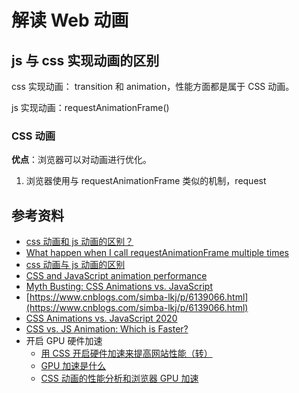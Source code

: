 # 解读 Web 动画

## js 与 css 实现动画的区别

css 实现动画： transition 和 animation，性能方面都是属于 CSS 动画。

js 实现动画：requestAnimationFrame()

### CSS 动画

**优点**：浏览器可以对动画进行优化。

1. 浏览器使用与 requestAnimationFrame 类似的机制，request

<!-- 每一次调用 requestAnimationFrame 的时间是多长？这个函数会在浏览器每次重新渲染前调用，这个时间调用是不固定的。因此 
const scrollToTop = () => {
  const c = document.documentElement.scrollTop || document.body.scrollTop;
  if (c > 0) {
    window.requestAnimationFrame(scrollToTop);
    window.scrollTo(0, c - c / 8); // 这里是平滑移动，但是时间是看情况的。
  }
};
-->



<!-- 这里可能有同学问，使用 `settimeout` 也能实现，这可能是因为带着「宏任务之间一定会伴随着浏览器绘制」的误解，计算会得到预料之外的结果。


```js
      // 这里宏任务之间不会渲染
      setTimeout(() => {
        document.body.style.background = "red";
        setTimeout(() => {
          document.body.style.background = "blue";
        });
      });
      // 这里添加时间后，大概率渲染
      // setTimeout(() => {
      //   document.body.style.background = "red";
      //   setTimeout(() => {
      //     document.body.style.background = "blue";
      //   }, 1000);
      // });
``` 

这里我们主要关注帧。关于 requestAnimationFrame 深入可以看：[深入解析 EventLoop 和浏览器渲染、帧动画、空闲回调的关系](https://zhuanlan.zhihu.com/p/142742003)。

```js
      // 这里宏任务之间不会渲染
      setTimeout(() => {
        document.body.style.background = "red";
        setTimeout(() => {
          document.body.style.background = "blue";
        });
      });
      // 这里添加时间后，大概率渲染
      // setTimeout(() => {
      //   document.body.style.background = "red";
      //   setTimeout(() => {
      //     document.body.style.background = "blue";
      //   }, 1000);
      // });
``` -->

<!-- 每一轮 Event Loop 都会伴随着渲染吗？
requestAnimationFrame 在哪个阶段执行，在渲染前还是后？在 microTask 的前还是后？
requestIdleCallback 在哪个阶段执行？如何去执行？在渲染前还是后？在 microTask 的前还是后？
resize、scroll 这些事件是何时去派发的。 -->

## 参考资料

- [css 动画和 js 动画的区别？](https://zhuanlan.zhihu.com/p/25225016)
- [What happen when I call requestAnimationFrame multiple times](https://stackoverflow.com/questions/37673711/what-happen-when-i-call-requestanimationframe-multiple-times)
- [css 动画与 js 动画的区别](https://www.cnblogs.com/simba-lkj/p/6139066.html)
- [CSS and JavaScript animation performance](https://developer.mozilla.org/en-US/docs/Web/Performance/CSS_JavaScript_animation_performance)
- [Myth Busting: CSS Animations vs. JavaScript](https://css-tricks.com/myth-busting-css-animations-vs-javascript/)
- [https://www.cnblogs.com/simba-lkj/p/6139066.html](https://www.cnblogs.com/simba-lkj/p/6139066.html)
- [CSS Animations vs. JavaScript 2020](https://webtrainingguides.com/web-development/css-animations-vs-javascript-2020/)
- [CSS vs. JS Animation: Which is Faster?](https://davidwalsh.name/css-js-animation)
- 开启 GPU 硬件加速
  - [用 CSS 开启硬件加速来提高网站性能（转）](https://www.cnblogs.com/rubylouvre/p/3471490.html)
  - [GPU 加速是什么](https://aotu.io/notes/2017/04/11/GPU/index.html)
  - [CSS 动画的性能分析和浏览器 GPU 加速](https://juejin.im/post/6844903702172532744#heading-1)
